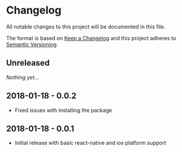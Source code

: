# Changelog
All notable changes to this project will be documented in this file.

The format is based on [Keep a Changelog](http://keepachangelog.com/en/1.0.0/)
and this project adheres to [Semantic Versioning](http://semver.org/spec/v2.0.0.html).

## Unreleased

_Nothing yet..._

## 2018-01-18 - 0.0.2
- Fixed issues with installing the package

## 2018-01-18 - 0.0.1
- Initial release with basic react-native and ios platform support
